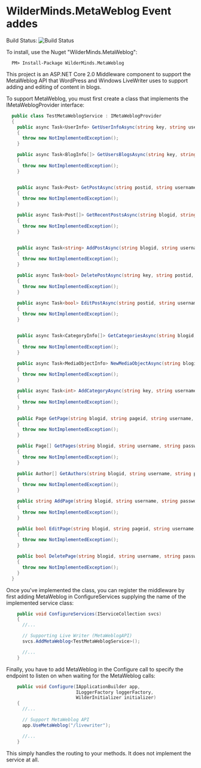 # WilderMinds.MetaWeblog Event addes

Build Status: ![Build Status](https://github.com/shawnwildermuth/metaweblog/workflows/BuildAndTest/badge.svg)

To install, use the Nuget "WilderMinds.MetaWeblog":

```
  PM> Install-Package WilderMinds.MetaWeblog
```

This project is an ASP.NET Core 2.0 Middleware component to support the MetaWeblog API 
that WordPress and Windows LiveWriter uses to support adding and editing of content
in blogs.

To support MetaWeblog, you must first create a class that implements the IMetaWeblogProvider interface:

```C#
  public class TestMetaWeblogService : IMetaWeblogProvider
  {
    public async Task<UserInfo> GetUserInfoAsync(string key, string username, string password)
    {
      throw new NotImplementedException();
    }

    public async Task<BlogInfo[]> GetUsersBlogsAsync(string key, string username, string password)
    {
      throw new NotImplementedException();
    }


    public async Task<Post> GetPostAsync(string postid, string username, string password)
    {
      throw new NotImplementedException();
    }

    public async Task<Post[]> GetRecentPostsAsync(string blogid, string username, string password, int numberOfPosts)
    {
      throw new NotImplementedException();
    }


    public async Task<string> AddPostAsync(string blogid, string username, string password, Post post, bool publish)
    {
      throw new NotImplementedException();
    }

    public async Task<bool> DeletePostAsync(string key, string postid, string username, string password, bool publish)
    {
      throw new NotImplementedException();
    }

    public async Task<bool> EditPostAsync(string postid, string username, string password, Post post, bool publish)
    {
      throw new NotImplementedException();
    }


    public async Task<CategoryInfo[]> GetCategoriesAsync(string blogid, string username, string password)
    {
      throw new NotImplementedException();
    }

    public async Task<MediaObjectInfo> NewMediaObjectAsync(string blogid, string username, string password, MediaObject mediaObject)
    {
      throw new NotImplementedException();
    }

    public async Task<int> AddCategoryAsync(string key, string username, string password, NewCategory category)
    {
      throw new NotImplementedException();
    }

    public Page GetPage(string blogid, string pageid, string username, string password)
    {
      throw new NotImplementedException();
    }

    public Page[] GetPages(string blogid, string username, string password, int numPages)
    {
      throw new NotImplementedException();
    }

    public Author[] GetAuthors(string blogid, string username, string password)
    {
      throw new NotImplementedException();
    }

    public string AddPage(string blogid, string username, string password, Page page, bool publish)
    {
      throw new NotImplementedException();
    }

    public bool EditPage(string blogid, string pageid, string username, string password, Page page, bool publish)
    {
      throw new NotImplementedException();
    }

    public bool DeletePage(string blogid, string username, string password, string pageid)
    {
      throw new NotImplementedException();
    }
  }
```

Once you've implemented the class, you can register the middleware by first adding MetaWeblog in 
ConfigureServices supplying the name of the implemented service class:
```C#
    public void ConfigureServices(IServiceCollection svcs)
    {
      //...

      // Supporting Live Writer (MetaWeblogAPI)
      svcs.AddMetaWeblog<TestMetaWeblogService>();

      //...
    }

```

Finally, you have to add MetaWeblog in the Configure call to specify the endpoint to listen on when 
waiting for the MetaWeblog calls:

```C#
    public void Configure(IApplicationBuilder app,
                          ILoggerFactory loggerFactory,
                          WilderInitializer initializer)
    {
      //...

      // Support MetaWeblog API
      app.UseMetaWeblog("/livewriter");

      //...
    }
```

This simply handles the routing to your methods. It does not implement the service at all. 

